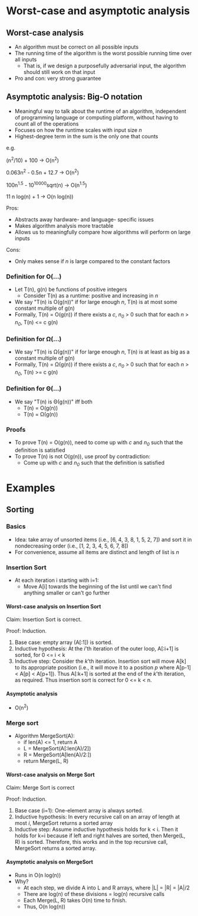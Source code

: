 # Worst-case and asymptotic analysis

## Worst-case analysis

* An algorithm must be correct on all possible inputs
* The running time of the algorithm is the worst possible running time over all inputs
    - That is, if we design a purposefully adversarial input, the algorithm should still work on that input
* Pro and con: very strong guarantee

## Asymptotic analysis: Big-O notation

* Meaningful way to talk about the runtime of an algorithm, independent of programming language or computing platform, without having to count all of the operations
* Focuses on how the runtime scales with input size *n*
* Highest-degree term in the sum is the only one that counts

e.g. 

(n<sup>2</sup>/10) + 100 -> O(n<sup>2</sup>)

0.063n<sup>2</sup> - 0.5n + 12.7 -> O(n<sup>2</sup>)

100n<sup>1.5</sup> - 10<sup>10000</sup>sqrt(n) -> O(n<sup>1.5</sup>)

11 n log(n) + 1 -> O(n log(n))

Pros:
* Abstracts away hardware- and language- specific issues
* Makes algorithm analysis more tractable
* Allows us to meaningfully compare how algorithms will perform on large inputs

Cons:
* Only makes sense if *n* is large compared to the constant factors

### Definition for O(...)
* Let T(n), g(n) be functions of positive integers
    - Consider T(n) as a runtime: positive and increasing in *n*
* We say "T(n) is O(g(n))" if for large enough *n*, T(n) is at most some constant multiple of g(n)
* Formally, T(n) = O(g(n)) if there exists a *c*, *n<sub>0</sub>* > 0 such that for each *n* > *n<sub>0</sub>*, T(n) <= c g(n)

### Definition for Ω(...)
* We say "T(n) is Ω(g(n))" if for large enough *n*, T(n) is at least as big as a constant multiple of g(n)
* Formally, T(n) = Ω(g(n)) if there exists a *c*, *n<sub>0</sub>* > 0 such that for each *n* > *n<sub>0</sub>*, T(n) >= c g(n)

### Definition for Θ(...)
* We say "T(n) is Θ(g(n))" iff both
    - T(n) = O(g(n))
    - T(n) = Ω(g(n))

### Proofs
* To prove T(n) = O(g(n)), need to come up with *c* and *n<sub>0</sub>* such that the definition is satisfied
* To prove T(n) is not O(g(n)), use proof by contradiction:
    - Come up with *c* and *n<sub>0</sub>* such that the definition is satisfied

# Examples

## Sorting

### Basics
* Idea: take array of unsorted items (i.e., [6, 4, 3, 8, 1, 5, 2, 7]) and sort it in nondecreasing order (i.e., [1, 2, 3, 4, 5, 6, 7, 8])
* For convenience, assume all items are distinct and length of list is *n*

### Insertion Sort

* At each iteration i starting with i=1:
    - Move A[i] towards the beginning of the list until we can't find anything smaller or can't go further

#### Worst-case analysis on Insertion Sort
Claim: Insertion Sort is correct.

Proof: Induction.

1. Base case: empty array (A[:1]) is sorted.
2. Inductive hypothesis: At the *i*'th iteration of the outer loop, A[:i+1] is sorted, for 0 <= i < k
3. Inductive step: Consider the *k*'th iteration. Insertion sort will move A[k] to its appropriate position (i.e., it will move it to a position *p* where A[p-1] < A[p] < A[p+1]). Thus A[:k+1] is sorted at the end of the *k*'th iteration, as required. Thus insertion sort is correct for 0 <= k < n.

#### Asymptotic analysis
* O(n<sup>2</sup>)

### Merge sort

* Algorithm MergeSort(A):
    - if len(A) <= 1, return A
    - L = MergeSort(A[:len(A)/2])
    - R = MergeSort(A[len(A)/2:])
    - return Merge(L, R)

#### Worst-case analysis on Merge Sort

Claim: Merge Sort is correct

Proof: Induction.

1. Base case (i=1): One-element array is always sorted.
2. Inductive hypothesis: In every recursive call on an array of length at most *i*, MergeSort returns a sorted array
3. Inductive step: Assume inductive hypothesis holds for k < i. Then it holds for k=i because if left and right halves are sorted, then Merge(L, R) is sorted. Therefore, this works and in the top recursive call, MergeSort returns a sorted array.

#### Asymptotic analysis on MergeSort

* Runs in O(n log(n))
* Why?
    - At each step, we divide A into L and R arrays, where |L| = |R| = |A|/2
    - There are log(n) of these divisions = log(n) recursive calls
    - Each Merge(L, R) takes O(n) time to finish.
    - Thus, O(n log(n))